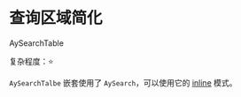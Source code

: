 # 查询区域简化

<Badge>AySearchTable</Badge>

复杂程度：⭐️

`AySearchTalbe` 嵌套使用了 `AySearch`，可以使用它的 [inline](../../components/form/ay-search#平铺展示) 模式。

<code src="./page/index.tsx" />
